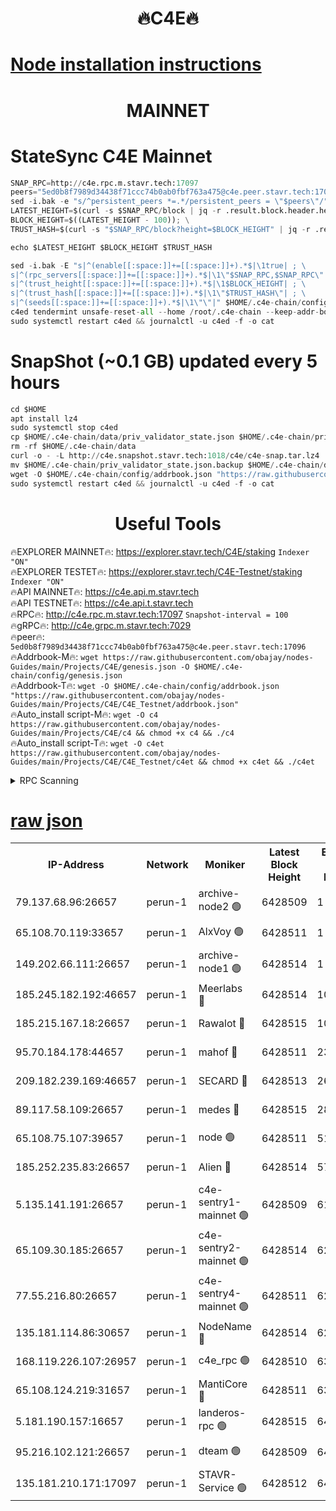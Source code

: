 <h1 align="center"> 🔥C4E🔥</h1>

[Node installation instructions](https://github.com/obajay/nodes-Guides/tree/main/Projects/C4E)
=

<h1 align="center"> MAINNET</h1>

# StateSync C4E Mainnet
```python
SNAP_RPC=http://c4e.rpc.m.stavr.tech:17097
peers="5ed0b8f7989d34438f71ccc74b0ab0fbf763a475@c4e.peer.stavr.tech:17096"
sed -i.bak -e "s/^persistent_peers *=.*/persistent_peers = \"$peers\"/" $HOME/.c4e-chain/config/config.toml
LATEST_HEIGHT=$(curl -s $SNAP_RPC/block | jq -r .result.block.header.height); \
BLOCK_HEIGHT=$((LATEST_HEIGHT - 100)); \
TRUST_HASH=$(curl -s "$SNAP_RPC/block?height=$BLOCK_HEIGHT" | jq -r .result.block_id.hash)

echo $LATEST_HEIGHT $BLOCK_HEIGHT $TRUST_HASH

sed -i.bak -E "s|^(enable[[:space:]]+=[[:space:]]+).*$|\1true| ; \
s|^(rpc_servers[[:space:]]+=[[:space:]]+).*$|\1\"$SNAP_RPC,$SNAP_RPC\"| ; \
s|^(trust_height[[:space:]]+=[[:space:]]+).*$|\1$BLOCK_HEIGHT| ; \
s|^(trust_hash[[:space:]]+=[[:space:]]+).*$|\1\"$TRUST_HASH\"| ; \
s|^(seeds[[:space:]]+=[[:space:]]+).*$|\1\"\"|" $HOME/.c4e-chain/config/config.toml
c4ed tendermint unsafe-reset-all --home /root/.c4e-chain --keep-addr-book
sudo systemctl restart c4ed && journalctl -u c4ed -f -o cat
```
# SnapShot (~0.1 GB) updated every 5 hours
```python
cd $HOME
apt install lz4
sudo systemctl stop c4ed
cp $HOME/.c4e-chain/data/priv_validator_state.json $HOME/.c4e-chain/priv_validator_state.json.backup
rm -rf $HOME/.c4e-chain/data
curl -o - -L http://c4e.snapshot.stavr.tech:1018/c4e/c4e-snap.tar.lz4 | lz4 -c -d - | tar -x -C $HOME/.c4e-chain --strip-components 2
mv $HOME/.c4e-chain/priv_validator_state.json.backup $HOME/.c4e-chain/data/priv_validator_state.json
wget -O $HOME/.c4e-chain/config/addrbook.json "https://raw.githubusercontent.com/obajay/nodes-Guides/main/Projects/C4E/addrbook.json"
sudo systemctl restart c4ed && journalctl -u c4ed -f -o cat
```
 <h1 align="center"> Useful Tools</h1>

🔥EXPLORER MAINNET🔥:  https://explorer.stavr.tech/C4E/staking            `Indexer "ON"` \
🔥EXPLORER TESTET🔥:   https://explorer.stavr.tech/C4E-Testnet/staking     `Indexer "ON"` \
🔥API MAINNET🔥:       https://c4e.api.m.stavr.tech \
🔥API TESTNET🔥:       https://c4e.api.t.stavr.tech \
🔥RPC🔥:               http://c4e.rpc.m.stavr.tech:17097                  `Snapshot-interval = 100` \
🔥gRPC🔥:              http://c4e.grpc.m.stavr.tech:7029 \
🔥peer🔥:              `5ed0b8f7989d34438f71ccc74b0ab0fbf763a475@c4e.peer.stavr.tech:17096` \
🔥Addrbook-M🔥:    ```wget https://raw.githubusercontent.com/obajay/nodes-Guides/main/Projects/C4E/genesis.json -O $HOME/.c4e-chain/config/genesis.json``` \
🔥Addrbook-T🔥:    ```wget -O $HOME/.c4e-chain/config/addrbook.json "https://raw.githubusercontent.com/obajay/nodes-Guides/main/Projects/C4E/C4E_Testnet/addrbook.json"``` \
🔥Auto_install script-M🔥: ```wget -O c4 https://raw.githubusercontent.com/obajay/nodes-Guides/main/Projects/C4E/c4 && chmod +x c4 && ./c4``` \
🔥Auto_install script-T🔥: ```wget -O c4et https://raw.githubusercontent.com/obajay/nodes-Guides/main/Projects/C4E/C4E_Testnet/c4et && chmod +x c4et && ./c4et```




<details>
<summary>RPC Scanning</summary>

<h2 align="center"> We scan nodes in real time every 4 hours. And we provide the final result of RPC endpoints.
We cannot influence the operation of these nodes in any way. </h2>


```python
If Voting Power is higher than 0 --> then the Node is a validator of the network and may be subject to attack and be a potential threat to the chain.
```
```python
We marked such validators with a red symbol
```

</details>

[raw json](https://rpc-check.c4e.stavr.tech/c4e/rpc-c4e-result.json)
=



<table><tr><th>IP-Address</th><th>Network</th><th>Moniker</th><th>Latest Block Height</th><th>Earliest Block Height</th><th>Catching Up</th><th>Tx Index</th><th>Voting Power</th><th>Scan Time</th></tr><tr><td>79.137.68.96:26657</td><td>perun-1</td><td>archive-node2 🟢</td><td>6428509</td><td>1</td><td>False</td><td>on</td><td>0</td><td>2023-12-24T15:26:50.555184896UTC</td></tr><tr><td>65.108.70.119:33657</td><td>perun-1</td><td>AlxVoy 🟢</td><td>6428511</td><td>1</td><td>False</td><td>on</td><td>0</td><td>2023-12-24T15:27:02.743252420UTC</td></tr><tr><td>149.202.66.111:26657</td><td>perun-1</td><td>archive-node1 🟢</td><td>6428514</td><td>1</td><td>False</td><td>on</td><td>0</td><td>2023-12-24T15:27:18.379658607UTC</td></tr><tr><td>185.245.182.192:46657</td><td>perun-1</td><td>Meerlabs 🔴</td><td>6428514</td><td>1051501</td><td>False</td><td>on</td><td>493550</td><td>2023-12-24T15:27:22.194702877UTC</td></tr><tr><td>185.215.167.18:26657</td><td>perun-1</td><td>Rawalot 🔴</td><td>6428515</td><td>1090501</td><td>False</td><td>on</td><td>579034</td><td>2023-12-24T15:27:33.496452075UTC</td></tr><tr><td>95.70.184.178:44657</td><td>perun-1</td><td>mahof 🔴</td><td>6428511</td><td>2342001</td><td>False</td><td>off</td><td>1357006</td><td>2023-12-24T15:27:01.903091432UTC</td></tr><tr><td>209.182.239.169:46657</td><td>perun-1</td><td>SECARD 🔴</td><td>6428513</td><td>2616101</td><td>False</td><td>off</td><td>675729</td><td>2023-12-24T15:27:16.040836591UTC</td></tr><tr><td>89.117.58.109:26657</td><td>perun-1</td><td>medes 🔴</td><td>6428515</td><td>2826001</td><td>False</td><td>off</td><td>471345</td><td>2023-12-24T15:27:28.790013992UTC</td></tr><tr><td>65.108.75.107:39657</td><td>perun-1</td><td>node 🟢</td><td>6428511</td><td>5198801</td><td>False</td><td>on</td><td>0</td><td>2023-12-24T15:27:05.231593580UTC</td></tr><tr><td>185.252.235.83:26657</td><td>perun-1</td><td>Alien 🔴</td><td>6428514</td><td>5736001</td><td>False</td><td>on</td><td>380508</td><td>2023-12-24T15:27:19.306412777UTC</td></tr><tr><td>5.135.141.191:26657</td><td>perun-1</td><td>c4e-sentry1-mainnet 🟢</td><td>6428509</td><td>6198001</td><td>False</td><td>on</td><td>0</td><td>2023-12-24T15:26:49.635030339UTC</td></tr><tr><td>65.109.30.185:26657</td><td>perun-1</td><td>c4e-sentry2-mainnet 🟢</td><td>6428514</td><td>6238301</td><td>False</td><td>on</td><td>0</td><td>2023-12-24T15:27:21.879469829UTC</td></tr><tr><td>77.55.216.80:26657</td><td>perun-1</td><td>c4e-sentry4-mainnet 🟢</td><td>6428511</td><td>6241001</td><td>False</td><td>on</td><td>0</td><td>2023-12-24T15:27:02.327640999UTC</td></tr><tr><td>135.181.114.86:30657</td><td>perun-1</td><td>NodeName 🔴</td><td>6428514</td><td>6284301</td><td>False</td><td>off</td><td>333717</td><td>2023-12-24T15:27:18.696521480UTC</td></tr><tr><td>168.119.226.107:26957</td><td>perun-1</td><td>c4e_rpc 🟢</td><td>6428510</td><td>6328510</td><td>False</td><td>on</td><td>0</td><td>2023-12-24T15:26:54.952094119UTC</td></tr><tr><td>65.108.124.219:31657</td><td>perun-1</td><td>MantiCore 🔴</td><td>6428511</td><td>6328511</td><td>False</td><td>off</td><td>837753</td><td>2023-12-24T15:27:01.481992614UTC</td></tr><tr><td>5.181.190.157:16657</td><td>perun-1</td><td>landeros-rpc 🟢</td><td>6428515</td><td>6421001</td><td>False</td><td>on</td><td>0</td><td>2023-12-24T15:27:33.194926775UTC</td></tr><tr><td>95.216.102.121:26657</td><td>perun-1</td><td>dteam 🟢</td><td>6428509</td><td>6426001</td><td>False</td><td>on</td><td>0</td><td>2023-12-24T15:26:50.079367711UTC</td></tr><tr><td>135.181.210.171:17097</td><td>perun-1</td><td>STAVR-Service 🟢</td><td>6428512</td><td>6427501</td><td>False</td><td>on</td><td>0</td><td>2023-12-24T15:27:07.598472180UTC</td></tr></table>
